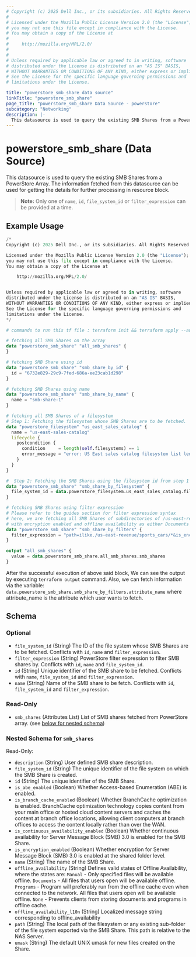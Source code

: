 ```yaml
---
# Copyright (c) 2025 Dell Inc., or its subsidiaries. All Rights Reserved.
# 
# Licensed under the Mozilla Public License Version 2.0 (the "License");
# you may not use this file except in compliance with the License.
# You may obtain a copy of the License at
# 
#     http://mozilla.org/MPL/2.0/
# 
# 
# Unless required by applicable law or agreed to in writing, software
# distributed under the License is distributed on an "AS IS" BASIS,
# WITHOUT WARRANTIES OR CONDITIONS OF ANY KIND, either express or implied.
# See the License for the specific language governing permissions and
# limitations under the License.

title: "powerstore_smb_share data source"
linkTitle: "powerstore_smb_share"
page_title: "powerstore_smb_share Data Source - powerstore"
subcategory: "Networking"
description: |-
  This datasource is used to query the existing SMB Shares from a PowerStore Array. The information fetched from this datasource can be used for getting the details for further processing in resource block.
---
```


# powerstore_smb_share (Data Source)

This datasource is used to query the existing SMB Shares from a PowerStore Array. The information fetched from this datasource can be used for getting the details for further processing in resource block.

> **Note:** Only one of `name`, `id`, `file_system_id` or `filter_expression` can be provided at a time.

## Example Usage

```terraform
/*
Copyright (c) 2025 Dell Inc., or its subsidiaries. All Rights Reserved.

Licensed under the Mozilla Public License Version 2.0 (the "License");
you may not use this file except in compliance with the License.
You may obtain a copy of the License at

    http://mozilla.org/MPL/2.0/


Unless required by applicable law or agreed to in writing, software
distributed under the License is distributed on an "AS IS" BASIS,
WITHOUT WARRANTIES OR CONDITIONS OF ANY KIND, either express or implied.
See the License for the specific language governing permissions and
limitations under the License.
*/

# commands to run this tf file : terraform init && terraform apply --auto-approve

# fetching all SMB Shares on the array
data "powerstore_smb_share" "all_smb_shares" {
}

# fetching SMB Share using id
data "powerstore_smb_share" "smb_share_by_id" {
  id = "6732e829-29c9-7fed-686a-ee23cab1d298"
}

# fetching SMB Shares using name
data "powerstore_smb_share" "smb_share_by_name" {
  name = "smb-share-1"
}

# fetching all SMB Shares of a filesystem
# Step 1: Fetching the filesystem whose SMB Shares are to be fetched.
data "powerstore_filesystem" "us_east_sales_catalog" {
  name = "us-east-sales-catalog"
  lifecycle {
    postcondition {
      condition     = length(self.filesystems) == 1
      error_message = "error: US East sales catalog filesystem list length should be 1, received: ${length(self.filesystems)}"
    }
  }
}

#  Step 2: Fetching the SMB Shares using the filesystem id from step 1
data "powerstore_smb_share" "smb_share_by_filesystem" {
  file_system_id = data.powerstore_filesystem.us_east_sales_catalog.filesystems[0].id
}

# fetching SMB Shares using filter expression
# Please refer to the guides section for filter expression syntax
# here, we are fetching all SMB Shares of subdirectories of /us-east-revenue/sports_cars
# with encryption enabled and offline availability as either Documents or None.
data "powerstore_smb_share" "smb_share_by_filters" {
  filter_expression = "path=ilike./us-east-revenue/sports_cars/*&is_encryption_enabled=is.true&offline_availability=in.(Documents,None)"
}

output "all_smb_shares" {
  value = data.powerstore_smb_share.all_smb_shares.smb_shares
}
```

After the successful execution of above said block, We can see the output by executing `terraform output` command. Also, we can fetch information via the variable: `data.powerstore_smb_share.smb_share_by_filters.attribute_name` where attribute_name is the attribute which user wants to fetch.

<!-- schema generated by tfplugindocs -->
## Schema

### Optional

- `file_system_id` (String) The ID of the file system whose SMB Shares are to be fetched. Conflicts with `id`, `name` and `filter_expression`.
- `filter_expression` (String) PowerStore filter expression to filter SMB shares by. Conflicts with `id`, `name` and `file_system_id`.
- `id` (String) Unique identifier of the SMB share to be fetched. Conflicts with `name`, `file_system_id` and `filter_expression`.
- `name` (String) Name of the SMB share to be fetch. Conflicts with `id`, `file_system_id` and `filter_expression`.

### Read-Only

- `smb_shares` (Attributes List) List of SMB shares fetched from PowerStore array. (see [below for nested schema](#nestedatt--smb_shares))

<a id="nestedatt--smb_shares"></a>
### Nested Schema for `smb_shares`

Read-Only:

- `description` (String) User defined SMB share description.
- `file_system_id` (String) The unique identifier of the file	system on which the SMB Share is created.
- `id` (String) The unique identifier of the SMB Share.
- `is_abe_enabled` (Boolean) Whether Access-based Enumeration (ABE) is enabled.
- `is_branch_cache_enabled` (Boolean) Whether BranchCache optimization is enabled. BranchCache optimization technology copies content from your main office or hosted cloud content servers and caches the content at branch office locations, allowing client computers at branch offices to access the content locally rather than over the WAN.
- `is_continuous_availability_enabled` (Boolean) Whether continuous availability for Server Message Block (SMB) 3.0 is enabled for the SMB Share.
- `is_encryption_enabled` (Boolean) Whether encryption for Server Message Block (SMB) 3.0 is enabled at the shared folder level.
- `name` (String) The name of the SMB Share.
- `offline_availability` (String) Defines valid states of Offline Availability, where the states are: `Manual` - Only specified files will be available offline. `Documents` - All files that users open will be available offline. `Programs` - Program will preferably run from the offline cache even when connected to the network. All files that users open will be available offline. `None` - Prevents clients from storing documents and programs in offline cache.
- `offline_availability_l10n` (String) Localized message string corresponding to offline_availability
- `path` (String) The local path of the filesystem or any existing sub-folder of the file system exported via the SMB Share. This path is relative to the NAS Server.
- `umask` (String) The default UNIX umask for new files created on the Share.
